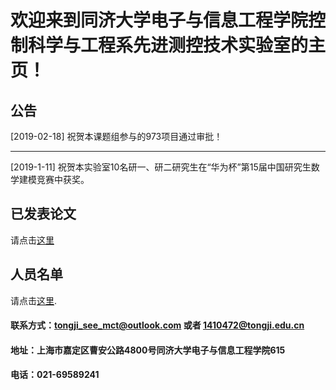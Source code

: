 # 欢迎来到同济大学电子与信息工程学院控制科学与工程系先进测控技术实验室的主页！

## 公告




[2019-02-18] 祝贺本课题组参与的973项目通过审批！

-----------------------------------------------

[2019-1-11] 祝贺本实验室10名研一、研二研究生在“华为杯”第15届中国研究生数学建模竞赛中获奖。

## 已发表论文

请点击[这里](https://tongjiseemct.github.io/pubs)

## 人员名单

请点击[这里](https://tongjiseemct.github.io/membercn).


#### 联系方式：tongji_see_mct@outlook.com 或者 1410472@tongji.edu.cn
#### 地址：上海市嘉定区曹安公路4800号同济大学电子与信息工程学院615
#### 电话：021-69589241